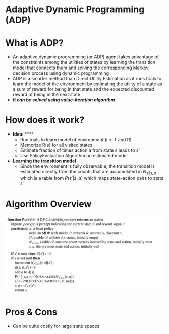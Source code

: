 # Adaptive Dynamic Programming (ADP)

# What is ADP?

- An adaptive dynamic programming (or ADP) agent takes advantage of the constraints among the utilities of states by learning the transition model that connects them and solving the corresponding Markov decision process using dynamic programming
- ADP is a smarter method than Direct Utility Estimation as it runs trials to learn the model of the environment by estimating the utility of a state as a sum of reward for being in that state and the expected discounted reward of being in the next state
- ***It can be solved using value-iteration algorithm***

# How does it work?

- **Idea**: ****
    - Run trials to learn model of environment (i.e. T and R)
    - Memorize R(s) for all visited states
    - Estimate fraction of times action a from state s leads to s’
    - Use PolicyEvaluation Algorithm on estimated model
- **Learning the transition model**
    - Since the environment is fully observable, the transition model is estimated directly from the counts that are accumulated in $N_{s'|s,a}$ which is a table from $P(s'|s,a)$ which maps state-action pairs to state $s'$

# Algorithm Overview

![Untitled](./Adaptive%20Dynamic%20Programming%20(ADP)/Untitled.png)

# Pros & Cons

- Can be quite costly for large state spaces